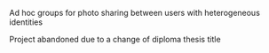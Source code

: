 Ad hoc groups for photo sharing between users with heterogeneous identities

Project abandoned due to a change of diploma thesis title
